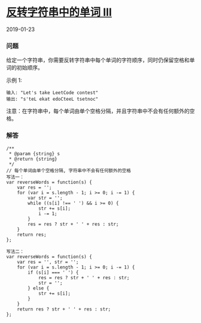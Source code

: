 # [反转字符串中的单词 III](https://leetcode-cn.com/problems/reverse-words-in-a-string-iii)
2019-01-23
### 问题

给定一个字符串，你需要反转字符串中每个单词的字符顺序，同时仍保留空格和单词的初始顺序。

示例 1:

```
输入: "Let's take LeetCode contest"
输出: "s'teL ekat edoCteeL tsetnoc"
```
注意：在字符串中，每个单词由单个空格分隔，并且字符串中不会有任何额外的空格。

### 解答

```
/**
 * @param {string} s
 * @return {string}
 */
// 每个单词由单个空格分隔, 字符串中不会有任何额外的空格
写法一：
var reverseWords = function(s) {
    var res = '';
    for (var i = s.length - 1; i >= 0; i -= 1) {
        var str = '';
        while ((s[i] !== ' ') && i >= 0) {
            str += s[i];
            i -= 1;
        }
        res = res ? str + ' ' + res : str;
    }
    return res;
};

写法二：
var reverseWords = function(s) {
    var res = '', str = '';
    for (var i = s.length - 1; i >= 0; i -= 1) {
        if (s[i] === ' ') {
            res = res ? str + ' ' + res : str;
            str = '';
        } else {
            str += s[i];
        }
    }
    return res ? str + ' ' + res : str;
};
```